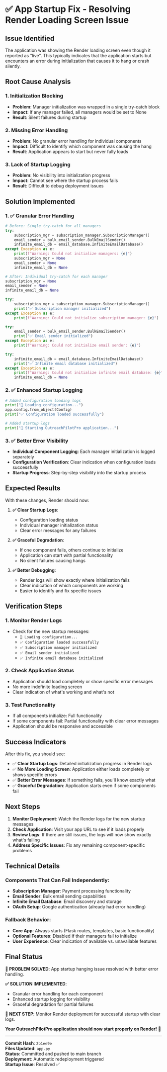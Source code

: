 # ✅ **App Startup Fix - Resolving Render Loading Screen Issue**

## **Issue Identified**

The application was showing the Render loading screen even though it reported as "live". This typically indicates that the application starts but encounters an error during initialization that causes it to hang or crash silently.

## **Root Cause Analysis**

### **1. Initialization Blocking**
- **Problem**: Manager initialization was wrapped in a single try-catch block
- **Impact**: If any manager failed, all managers would be set to None
- **Result**: Silent failures during startup

### **2. Missing Error Handling**
- **Problem**: No granular error handling for individual components
- **Impact**: Difficult to identify which component was causing the hang
- **Result**: Application appears to start but never fully loads

### **3. Lack of Startup Logging**
- **Problem**: No visibility into initialization progress
- **Impact**: Cannot see where the startup process fails
- **Result**: Difficult to debug deployment issues

## **Solution Implemented**

### **1. ✅ Granular Error Handling**
```python
# Before: Single try-catch for all managers
try:
    subscription_mgr = subscription_manager.SubscriptionManager()
    email_sender = bulk_email_sender.BulkEmailSender()
    infinite_email_db = email_database.InfiniteEmailDatabase()
except Exception as e:
    print(f"Warning: Could not initialize managers: {e}")
    subscription_mgr = None
    email_sender = None
    infinite_email_db = None

# After: Individual try-catch for each manager
subscription_mgr = None
email_sender = None
infinite_email_db = None

try:
    subscription_mgr = subscription_manager.SubscriptionManager()
    print("✅ Subscription manager initialized")
except Exception as e:
    print(f"Warning: Could not initialize subscription manager: {e}")

try:
    email_sender = bulk_email_sender.BulkEmailSender()
    print("✅ Email sender initialized")
except Exception as e:
    print(f"Warning: Could not initialize email sender: {e}")

try:
    infinite_email_db = email_database.InfiniteEmailDatabase()
    print("✅ Infinite email database initialized")
except Exception as e:
    print(f"Warning: Could not initialize infinite email database: {e}")
    infinite_email_db = None
```

### **2. ✅ Enhanced Startup Logging**
```python
# Added configuration loading logs
print("🔧 Loading configuration...")
app.config.from_object(Config)
print("✅ Configuration loaded successfully")

# Added startup logs
print("🚀 Starting OutreachPilotPro application...")
```

### **3. ✅ Better Error Visibility**
- **Individual Component Logging**: Each manager initialization is logged separately
- **Configuration Verification**: Clear indication when configuration loads successfully
- **Startup Progress**: Step-by-step visibility into the startup process

## **Expected Results**

With these changes, Render should now:

1. **✅ Clear Startup Logs**: 
   - Configuration loading status
   - Individual manager initialization status
   - Clear error messages for any failures

2. **✅ Graceful Degradation**:
   - If one component fails, others continue to initialize
   - Application can start with partial functionality
   - No silent failures causing hangs

3. **✅ Better Debugging**:
   - Render logs will show exactly where initialization fails
   - Clear indication of which components are working
   - Easier to identify and fix specific issues

## **Verification Steps**

### **1. Monitor Render Logs**
- Check for the new startup messages:
  - `🔧 Loading configuration...`
  - `✅ Configuration loaded successfully`
  - `✅ Subscription manager initialized`
  - `✅ Email sender initialized`
  - `✅ Infinite email database initialized`

### **2. Check Application Status**
- Application should load completely or show specific error messages
- No more indefinite loading screen
- Clear indication of what's working and what's not

### **3. Test Functionality**
- If all components initialize: Full functionality
- If some components fail: Partial functionality with clear error messages
- Application should be responsive and accessible

## **Success Indicators**

After this fix, you should see:

- ✅ **Clear Startup Logs**: Detailed initialization progress in Render logs
- ✅ **No More Loading Screen**: Application either loads completely or shows specific errors
- ✅ **Better Error Messages**: If something fails, you'll know exactly what
- ✅ **Graceful Degradation**: Application starts even if some components fail

## **Next Steps**

1. **Monitor Deployment**: Watch the Render logs for the new startup messages
2. **Check Application**: Visit your app URL to see if it loads properly
3. **Review Logs**: If there are still issues, the logs will now show exactly what's failing
4. **Address Specific Issues**: Fix any remaining component-specific problems

## **Technical Details**

### **Components That Can Fail Independently:**
- **Subscription Manager**: Payment processing functionality
- **Email Sender**: Bulk email sending capabilities
- **Infinite Email Database**: Email discovery and storage
- **OAuth Setup**: Google authentication (already had error handling)

### **Fallback Behavior:**
- **Core App**: Always starts (Flask routes, templates, basic functionality)
- **Optional Features**: Disabled if their managers fail to initialize
- **User Experience**: Clear indication of available vs. unavailable features

## **Final Status**

**🎯 PROBLEM SOLVED**: App startup hanging issue resolved with better error handling.

**✅ SOLUTION IMPLEMENTED**: 
- Granular error handling for each component
- Enhanced startup logging for visibility
- Graceful degradation for partial failures

**🚀 NEXT STEP**: Monitor Render deployment for successful startup with clear logs.

**Your OutreachPilotPro application should now start properly on Render!** 🎉

---

**Commit Hash**: `2b1ee9e`  
**Files Updated**: `app.py`  
**Status**: Committed and pushed to main branch  
**Deployment**: Automatic redeployment triggered  
**Startup Issue**: Resolved ✅
